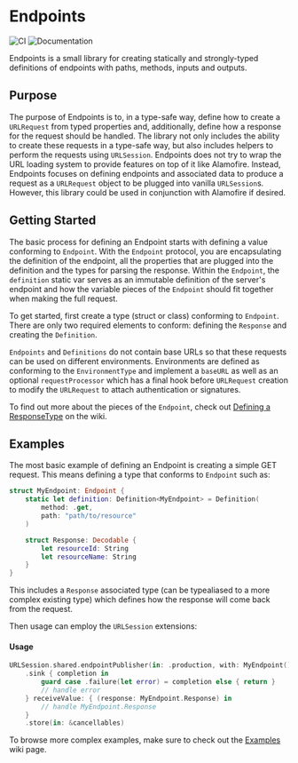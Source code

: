 # Endpoints

![CI](https://github.com/velos/Endpoints/workflows/CI/badge.svg) ![Documentation](https://github.com/velos/Endpoints/workflows/Documentation/badge.svg)

Endpoints is a small library for creating statically and strongly-typed definitions of endpoints with paths, methods, inputs and outputs.

## Purpose

The purpose of Endpoints is to, in a type-safe way, define how to create a `URLRequest` from typed properties and, additionally, define how a response for the request should be handled. The library not only includes the ability to create these requests in a type-safe way, but also includes helpers to perform the requests using `URLSession`. Endpoints does not try to wrap the URL loading system to provide features on top of it like Alamofire. Instead, Endpoints focuses on defining endpoints and associated data to produce a request as a `URLRequest` object to be plugged into vanilla `URLSession`s. However, this library could be used in conjunction with Alamofire if desired.

## Getting Started

The basic process for defining an Endpoint starts with defining a value conforming to `Endpoint`. With the `Endpoint` protocol, you are encapsulating the definition of the endpoint, all the properties that are plugged into the definition and the types for parsing the response. Within the `Endpoint`, the `definition` static var serves as an immutable definition of the server's endpoint and how the variable pieces of the `Endpoint` should fit together when making the full request.

To get started, first create a type (struct or class) conforming to `Endpoint`. There are only two required elements to conform: defining the `Response` and creating the ``Definition``.

`Endpoints` and `Definitions` do not contain base URLs so that these requests can be used on different environments. Environments are defined as conforming to the `EnvironmentType` and implement a `baseURL` as well as an optional `requestProcessor` which has a final hook before `URLRequest` creation to modify the `URLRequest` to attach authentication or signatures.

To find out more about the pieces of the `Endpoint`, check out [Defining a ResponseType](https://github.com/velos/Endpoints/wiki/DefiningResponseType) on the wiki.

## Examples

The most basic example of defining an Endpoint is creating a simple GET request. This means defining a type that conforms to `Endpoint` such as:

```Swift
struct MyEndpoint: Endpoint {
    static let definition: Definition<MyEndpoint> = Definition(
        method: .get,
        path: "path/to/resource"
    )

    struct Response: Decodable {
        let resourceId: String
        let resourceName: String
    }
}
```

This includes a `Response` associated type (can be typealiased to a more complex existing type) which defines how the response will come back from the request.

Then usage can employ the `URLSession` extensions:

#### Usage
```Swift
URLSession.shared.endpointPublisher(in: .production, with: MyEndpoint())
    .sink { completion in
        guard case .failure(let error) = completion else { return }
        // handle error
    } receiveValue: { (response: MyEndpoint.Response) in
        // handle MyEndpoint.Response
    }
    .store(in: &cancellables)
```

To browse more complex examples, make sure to check out the [Examples](https://github.com/velos/Endpoints/wiki/Examples) wiki page.
